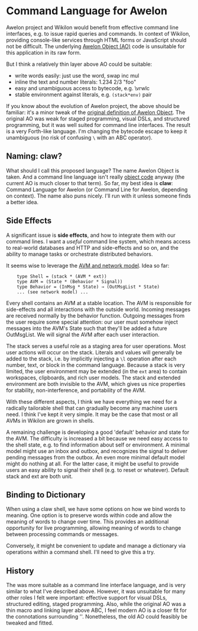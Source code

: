 
# Command Language for Awelon 

Awelon project and Wikilon would benefit from effective command line interfaces, e.g. to issue rapid queries and commands. In context of Wikilon, providing console-like services through HTML forms or JavaScript should not be difficult. The underlying [Awelon Object (AO)](AboutAO.md) code is unsuitable for this application in its raw form.

But I think a relatively thin layer above AO could be suitable:

* write words easily: just use the word, swap inc mul
* inline the text and number literals: 1.234 2/3 "foo"
* easy and unambiguous access to bytecode, e.g. \vrwlc 
* stable environment against literals, e.g. `(stack*env)` pair

If you know about the evolution of Awelon project, the above should be familiar: it's a minor tweak of the [original definition of Awelon Object](https://github.com/dmbarbour/awelon/blob/master/AboutAO.md). The original AO was weak for staged programming, visual DSLs, and structured programming, but it was well suited for command line interfaces. The result is a very Forth-like language. I'm changing the bytecode escape to keep it unambiguous (no risk of confusing `\` with an ABC operator). 

## Naming: claw?

What should I call this proposed language? The name Awelon Object is taken. And a command line language isn't really [object code](http://en.wikipedia.org/wiki/Object_code) anyway (the current AO is much closer to that term). So far, my best idea is **claw**: Command Language for Awelon (or Command Line for Awelon, depending on context). The name also puns nicely. I'll run with it unless someone finds a better idea. 

## Side Effects

A significant issue is **side effects**, and how to integrate them with our command lines. I want a *useful* command line system, which means access to real-world databases and HTTP and side-effects and so on, and the ability to manage tasks or orchestrate distributed behaviors. 

It seems wise to leverage the [AVM and network model](NetworkModel.md). Idea so far: 

        type Shell = (stack * (AVM * ext))
        type AVM = (State * (Behavior * Signal))
        type Behavior = (InMsg * State) → (OutMsgList * State)
        ... (see network model) ...

Every shell contains an AVM at a stable location. The AVM is responsible for side-effects and all interactions with the outside world. Incoming messages are received normally by the behavior function. Outgoing messages from the user require some special attention: our user must somehow inject messages into the AVM's State such that they'll be added a future OutMsgList. We will signal the AVM after each user interaction. 

The stack serves a useful role as a staging area for user operations. Most user actions will occur on the stack. Literals and values will generally be added to the stack, i.e. by implicitly injecting a `\l` operation after each number, text, or block in the command language. Because a stack is very limited, the user environment may be extended (in the `ext` area) to contain workspaces, clipboards, and rich user models. The stack and extended environment are both invisible to the AVM, which gives us nice properties for stability, non-interference, and portability of the AVM.

With these different aspects, I think we have everything we need for a radically tailorable shell that can gradually become any machine users need. I think I've kept it very simple. It may be the case that most or all AVMs in Wikilon are grown in shells.

A remaining challenge is developing a good 'default' behavior and state for the AVM. The difficulty is increased a bit because we need easy access to the shell state, e.g. to find information about self or environment. A minimal model might use an inbox and outbox, and recognizes the signal to deliver pending messages from the outbox. An even more minimal default model might do nothing at all. For the latter case, it might be useful to provide users an easy ability to signal their shell (e.g. to reset or whatever). Default stack and ext are both unit.

## Binding to Dictionary

When using a claw shell, we have some options on how we bind words to meaning. One option is to preserve words within code and allow the meaning of words to change over time. This provides an additional opportunity for live programming, allowing meaning of words to change between processing commands or messages.

Conversely, it might be convenient to update and manage a dictionary via operations within a command shell. I'll need to give this a try.

## History

The  was more suitable as a command line interface language, and is very similar to what I've described above. However, it was unsuitable for many other roles I felt were important: effective support for visual DSLs, structured editing, staged programming. Also, while the original AO was a thin macro and linking layer above ABC, I feel modern AO is a closer fit for the connotations surrounding ''. Nonetheless, the old AO could feasibly be tweaked and fitted.


